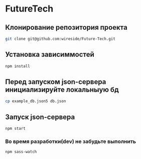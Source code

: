 # FutureTech
## Клонирование репозитория проекта
```bash
git clone git@github.com:wireside/Future-Tech.git
```
## Установка зависиммостей
```bash
npm install
```
## Перед запуском json-сервера инициализируйте локальныую бд 
```bash
cp example_db.json5 db.json
```
## Запуск json-сервера
```bash
npm start
```
### Во время разработки(dev) не забудьте выполнить
```bash
npm sass-watch
```